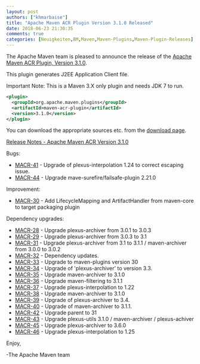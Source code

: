 ```yaml
---
layout: post
authors: ["khmarbaise"]
title: "Apache Maven ACR Plugin Version 3.1.0 Released"
date: 2018-06-23 21:30:35
comments: true
categories: [Neuigkeiten,BM,Maven,Maven-Plugins,Maven-Plugin-Releases]
---
```

The Apache Maven team is pleased to announce the release of the 
[Apache Maven ACR Plugin, Version 3.1.0](https://maven.apache.org/plugins/maven-acr-plugin).

This plugin generates J2EE Application Client file.

Important Note: This is a Maven 3.X only plugin and needs JDK 7 to run.

```xml
<plugin>
  <groupId>org.apache.maven.plugins</groupId>
  <artifactId>maven-acr-plugin</artifactId>
  <version>3.1.0</version>
</plugin>
```

You can download the appropriate sources etc. from the [download page](https://maven.apache.org/plugins/maven-acr-plugin/download.cgi).

<!-- more -->

[Release Notes - Apache Maven ACR Version 3.1.0](https://issues.apache.org/jira/secure/ReleaseNote.jspa?projectId=12317020&version=12334755)

 
Bugs:

 * [MACR-41](https://issues.apache.org/jira/browse/MACR-41) - Upgrade of plexus-interpolation 1.24 to correct escaping issue.
 * [MACR-44](https://issues.apache.org/jira/browse/MACR-44) - Upgrade mave-surefire/failsafe-plugin 2.21.0

Improvement:

 * [MACR-30](https://issues.apache.org/jira/browse/MACR-30) - Add LifecycleMapping and ArtifactHandler from maven-core to target packaging plugin

Dependency upgrades:

 * [MACR-28](https://issues.apache.org/jira/browse/MACR-28) - Upgrade plexus-archiver from 3.0.1 to 3.0.3
 * [MACR-29](https://issues.apache.org/jira/browse/MACR-29) - Upgrade plexus-archiver from 3.0.3 to 3.1
 * [MACR-31](https://issues.apache.org/jira/browse/MACR-31) - Upgrade plexus-archiver from 3.1 to 3.1.1 / maven-archiver from 3.0.0 to 3.0.2
 * [MACR-32](https://issues.apache.org/jira/browse/MACR-32) - Dependency updates.
 * [MACR-33](https://issues.apache.org/jira/browse/MACR-33) - Upgrade to maven-plugins version 30
 * [MACR-34](https://issues.apache.org/jira/browse/MACR-34) - Upgrade of 'plexus-archiver' to version 3.3.
 * [MACR-35](https://issues.apache.org/jira/browse/MACR-35) - Upgrade maven-archiver to 3.1.0
 * [MACR-36](https://issues.apache.org/jira/browse/MACR-36) - Upgrade maven-filtering to 3.1.1
 * [MACR-37](https://issues.apache.org/jira/browse/MACR-37) - Upgrade plexus-interpolation to 1.22
 * [MACR-38](https://issues.apache.org/jira/browse/MACR-38) - Upgrade maven-archiver to 3.1.0
 * [MACR-39](https://issues.apache.org/jira/browse/MACR-39) - Upgrade of plexus-archiver to 3.4.
 * [MACR-40](https://issues.apache.org/jira/browse/MACR-40) - Upgrade of maven-archiver to 3.1.1.
 * [MACR-42](https://issues.apache.org/jira/browse/MACR-42) - Upgrade parent to 31
 * [MACR-43](https://issues.apache.org/jira/browse/MACR-43) - Upgrade plexus-utils 3.1.0 / maven-archiver / plexus-achiver
 * [MACR-45](https://issues.apache.org/jira/browse/MACR-45) - Upgrade plexus-archiver to 3.6.0
 * [MACR-46](https://issues.apache.org/jira/browse/MACR-46) - Upgrade plexus-interpolation to 1.25

Enjoy,

-The Apache Maven team
